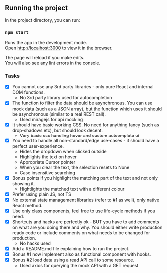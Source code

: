 ## Running the project

In the project directory, you can run:

### `npm start`

Runs the app in the development mode.\
Open [http://localhost:3000](http://localhost:3000) to view it in the browser.

The page will reload if you make edits.\
You will also see any lint errors in the console.

### Tasks

- [x] You cannot use any 3rd party libraries - only pure React and internal DOM functions.
  - No 3rd party library used for autocompletion
- [x] The function to filter the data should be asynchronous. You can use mock data (such as a JSON array), but the function which uses it should be asynchronous (similar to a real REST call).
  - Used miragejs for api mocking
- [x] It should have basic working CSS. No need for anything fancy (such as drop-shadows etc), but should look decent.
  - Very basic css handling hover and custom autcomplete ui
- [x] You need to handle all non-standard/edge use-cases - it should have a perfect user-experience.
  - Hides the dropdown when clicked outside
  - Highlights the text on hover
  - Appropriate Cursor pointer
  - When you clear the text, the selection resets to None
  - Case insensitive searching
- [x] Bonus points if you highlight the matching part of the text and not only showing it.
  - Hightlights the matched text with a different colour
- [x] Prefer using plain JS, not TS
- [x] No external state management libraries (refer to #1 as well), only native React method.
- [x] Use only class components, feel free to use life-cycle methods if you need.
- [x] Shortcuts and hacks are perfectly ok - BUT you have to add comments on what are you doing there and why. You should either write production ready code or include comments on what needs to be changed for production.
  - No hacks used
- [x] Add a README.md file explaining how to run the project.
- [x] Bonus #1 now implement also as functional component with hooks.
- [x] Bonus #2 load data using a read API call to some resource.
  - Used axios for querying the mock API with a GET request
